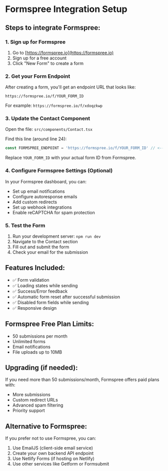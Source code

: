 # Formspree Integration Setup

## Steps to integrate Formspree:

### 1. Sign up for Formspree
1. Go to [https://formspree.io](https://formspree.io)
2. Sign up for a free account
3. Click "New Form" to create a form

### 2. Get your Form Endpoint
After creating a form, you'll get an endpoint URL that looks like:
```
https://formspree.io/f/YOUR_FORM_ID
```

For example: `https://formspree.io/f/xdoqzkwp`

### 3. Update the Contact Component
Open the file: `src/components/Contact.tsx`

Find this line (around line 24):
```javascript
const FORMSPREE_ENDPOINT = 'https://formspree.io/f/YOUR_FORM_ID' // <-- REPLACE WITH YOUR FORMSPREE URL
```

Replace `YOUR_FORM_ID` with your actual form ID from Formspree.

### 4. Configure Formspree Settings (Optional)
In your Formspree dashboard, you can:
- Set up email notifications
- Configure autoresponse emails
- Add custom redirects
- Set up webhook integrations
- Enable reCAPTCHA for spam protection

### 5. Test the Form
1. Run your development server: `npm run dev`
2. Navigate to the Contact section
3. Fill out and submit the form
4. Check your email for the submission

## Features Included:
- ✅ Form validation
- ✅ Loading states while sending
- ✅ Success/Error feedback
- ✅ Automatic form reset after successful submission
- ✅ Disabled form fields while sending
- ✅ Responsive design

## Formspree Free Plan Limits:
- 50 submissions per month
- Unlimited forms
- Email notifications
- File uploads up to 10MB

## Upgrading (if needed):
If you need more than 50 submissions/month, Formspree offers paid plans with:
- More submissions
- Custom redirect URLs
- Advanced spam filtering
- Priority support

## Alternative to Formspree:
If you prefer not to use Formspree, you can:
1. Use EmailJS (client-side email service)
2. Create your own backend API endpoint
3. Use Netlify Forms (if hosting on Netlify)
4. Use other services like Getform or Formsubmit
